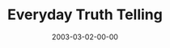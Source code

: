 ---
layout: message
category: message
series: "Everyday Enron"
title: "Everyday Truth Telling"
date: 2003-03-02-00-00
message_id: 240
---